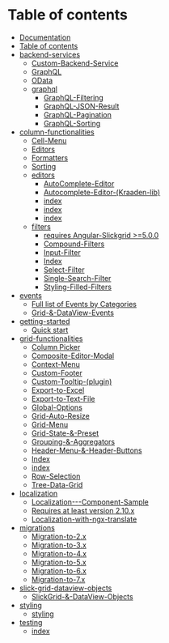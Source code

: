# Table of contents

* [Documentation](README.md)
* [Table of contents](TOC.md)
* [backend-services](backend-services/README.md)
  * [Custom-Backend-Service](backend-services/Custom-Backend-Service.md)
  * [GraphQL](backend-services/GraphQL.md)
  * [OData](backend-services/OData.md)
  * [graphql](backend-services/graphql-1/README.md)
    * [GraphQL-Filtering](backend-services/graphql/GraphQL-Filtering.md)
    * [GraphQL-JSON-Result](backend-services/graphql/GraphQL-JSON-Result.md)
    * [GraphQL-Pagination](backend-services/graphql/GraphQL-Pagination.md)
    * [GraphQL-Sorting](backend-services/graphql/GraphQL-Sorting.md)
* [column-functionalities](column-functionalities/README.md)
  * [Cell-Menu](column-functionalities/Cell-Menu.md)
  * [Editors](column-functionalities/Editors.md)
  * [Formatters](column-functionalities/Formatters.md)
  * [Sorting](column-functionalities/Sorting.md)
  * [editors](column-functionalities/editors-1/README.md)
    * [AutoComplete-Editor](column-functionalities/editors/AutoComplete-Editor.md)
    * [Autocomplete-Editor-(Kraaden-lib)](column-functionalities/editors/Autocomplete-Editor-\(Kraaden-lib\).md)
    * [index](column-functionalities/editors/Date-Editor-\(flatpickr\).md)
    * [index](column-functionalities/editors/LongText-Editor-\(textarea\).md)
    * [index](column-functionalities/editors/Select-Dropdown-Editor-\(single,multiple\).md)
  * [filters](column-functionalities/filters/README.md)
    * [requires Angular-Slickgrid >=5.0.0](column-functionalities/filters/Autocomplete-Filter-\(Kraaden-lib\).md)
    * [Compound-Filters](column-functionalities/filters/Compound-Filters.md)
    * [Input-Filter](column-functionalities/filters/Input-Filter.md)
    * [Index](column-functionalities/filters/Range-Filters.md)
    * [Select-Filter](column-functionalities/filters/Select-Filter.md)
    * [Single-Search-Filter](column-functionalities/filters/Single-Search-Filter.md)
    * [Styling-Filled-Filters](column-functionalities/filters/Styling-Filled-Filters.md)
* [events](events/README.md)
  * [Full list of Events by Categories](events/Available-Events.md)
  * [Grid-&-DataView-Events](events/Grid-&-DataView-Events.md)
* [getting-started](getting-started/README.md)
  * [Quick start](getting-started/quick-start.md)
* [grid-functionalities](grid-functionalities/README.md)
  * [Column Picker](grid-functionalities/Column-Picker.md)
  * [Composite-Editor-Modal](grid-functionalities/Composite-Editor-Modal.md)
  * [Context-Menu](grid-functionalities/Context-Menu.md)
  * [Custom-Footer](grid-functionalities/Custom-Footer.md)
  * [Custom-Tooltip-(plugin)](grid-functionalities/Custom-Tooltip-\(plugin\).md)
  * [Export-to-Excel](grid-functionalities/Export-to-Excel.md)
  * [Export-to-Text-File](grid-functionalities/Export-to-Text-File.md)
  * [Global-Options](grid-functionalities/Global-Options.md)
  * [Grid-Auto-Resize](grid-functionalities/Grid-Auto-Resize.md)
  * [Grid-Menu](grid-functionalities/Grid-Menu.md)
  * [Grid-State-&-Preset](grid-functionalities/Grid-State-&-Preset.md)
  * [Grouping-&-Aggregators](grid-functionalities/Grouping-&-Aggregators.md)
  * [Header-Menu-&-Header-Buttons](grid-functionalities/Header-Menu-&-Header-Buttons.md)
  * [Index](grid-functionalities/Pinned-\(aka-Frozen\)-Columns-Rows.md)
  * [index](grid-functionalities/Resize-by-Cell-Content.md)
  * [Row-Selection](grid-functionalities/Row-Selection.md)
  * [Tree-Data-Grid](grid-functionalities/Tree-Data-Grid.md)
* [localization](localization/README.md)
  * [Localization---Component-Sample](localization/Localization---Component-Sample.md)
  * [Requires at least version 2.10.x](localization/Localization-with-Custom-Locales.md)
  * [Localization-with-ngx-translate](localization/Localization-with-ngx-translate.md)
* [migrations](migrations/README.md)
  * [Migration-to-2.x](migrations/Migration-to-2.x.md)
  * [Migration-to-3.x](migrations/Migration-to-3.x.md)
  * [Migration-to-4.x](migrations/Migration-to-4.x.md)
  * [Migration-to-5.x](migrations/Migration-to-5.x.md)
  * [Migration-to-6.x](migrations/Migration-to-6.x.md)
  * [Migration-to-7.x](migrations/Migration-to-7.x.md)
* [slick-grid-dataview-objects](slick-grid-dataview-objects/README.md)
  * [SlickGrid-&-DataView-Objects](slick-grid-dataview-objects/SlickGrid-&-DataView-Objects.md)
* [styling](styling/README.md)
  * [styling](styling/styling.md)
* [testing](testing/README.md)
  * [index](testing/testing-patterns.md)
